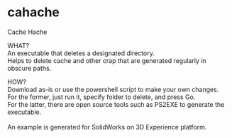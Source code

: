 # cahache
Cache Hache

WHAT? <br />
An executable that deletes a designated directory.<br />
Helps to delete cache and other crap that are generated regularly in obscure paths.

HOW? <br />
Download as-is or use the powershell script to make your own changes.<br />
For the former, just run it, specify folder to delete, and press Go.<br />
For the latter, there are open source tools such as PS2EXE to generate the executable.<br />
<br />
An example is generated for SolidWorks on 3D Experience platform.<br />

